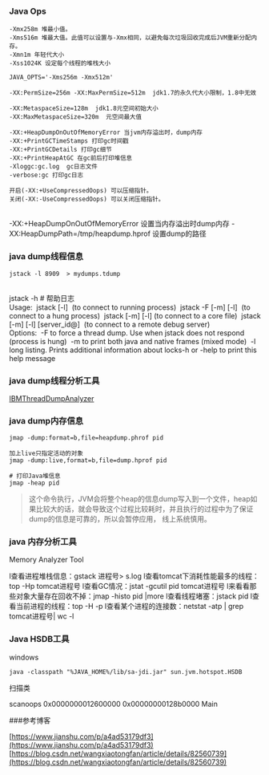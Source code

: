 ### Java Ops

	-Xmx258m 堆最小值。
	-Xms516m 堆最大值。此值可以设置与-Xmx相同，以避免每次垃圾回收完成后JVM重新分配内存。
	-Xmn1m 年轻代大小
	-Xss1024K 设定每个线程的堆栈大小
	
	JAVA_OPTS='-Xms256m -Xmx512m'
	
	-XX:PermSize=256m -XX:MaxPermSize=512m  jdk1.7的永久代大小限制，1.8中无效
	
	-XX:MetaspaceSize=128m  jdk1.8元空间初始大小
	-XX:MaxMetaspaceSize=320m  元空间最大值
	 
	-XX:+HeapDumpOnOutOfMemoryError 当jvm内存溢出时，dump内存
	-XX:+PrintGCTimeStamps 打印gc时间戳
	-XX:+PrintGCDetails 打印gc细节
	-XX:+PrintHeapAtGC 在gc前后打印堆信息
	-Xloggc:gc.log  gc日志文件
	-verbose:gc 打印gc日志
	
	开启(-XX:+UseCompressedOops) 可以压缩指针。 
	关闭(-XX:-UseCompressedOops) 可以关闭压缩指针。 


​	
​	-XX:+HeapDumpOnOutOfMemoryError 设置当内存溢出时dump内存
​	-XX:HeapDumpPath=/tmp/heapdump.hprof 设置dump的路径


### java dump线程信息

	jstack -l 8909  > mydumps.tdump


​	
​	jstack -h # 帮助日志
​	
​	Usage:
​	jstack [-l] <pid>
​	    (to connect to running process)
​	jstack -F [-m] [-l] <pid>
​	    (to connect to a hung process)
​	jstack [-m] [-l] <executable> <core>
​	    (to connect to a core file)
​	jstack [-m] [-l] [server_id@]<remote server IP or hostname>
​	    (to connect to a remote debug server)
​	
​	Options:
​	    -F  to force a thread dump. Use when jstack <pid> does not respond (process is hung)
​	    -m  to print both java and native frames (mixed mode)
​	    -l  long listing. Prints additional information about locks
​	    -h or -help to print this help message

### java dump线程分析工具

[IBMThreadDumpAnalyzer](https://www.ibm.com/support/pages/ibm-thread-and-monitor-dump-analyzer-java-tmda)


### java dump内存信息


	jmap -dump:format=b,file=heapdump.phrof pid
	
	加上live只指定活动的对象
	jmap -dump:live,format=b,file=dump.hprof pid
	
	# 打印Java堆信息
	jmap -heap pid 
	



>这个命令执行，JVM会将整个heap的信息dump写入到一个文件，heap如果比较大的话，就会导致这个过程比较耗时，并且执行的过程中为了保证dump的信息是可靠的，所以会暂停应用， 线上系统慎用。


### java 内存分析工具

Memory Analyzer Tool



l查看进程堆栈信息：gstack 进程号> s.log
l查看tomcat下消耗性能最多的线程：top -Hp tomcat进程号
l查看GC情况：jstat -gcutil pid tomcat进程号
l来看看那些对象大量存在回收不掉：jmap -histo pid |more 
l查看线程堵塞：jstack pid
l查看当前进程的线程：top -H -p <pid>
l查看某个进程的连接数：netstat -atp | grep tomcat进程号| wc -l



### Java HSDB工具

windows

```
java -classpath "%JAVA_HOME%/lib/sa-jdi.jar" sun.jvm.hotspot.HSDB
```



扫描类

scanoops 0x0000000012600000 0x00000000128b0000 Main



###参考博客

[https://www.jianshu.com/p/a4ad53179df3](https://www.jianshu.com/p/a4ad53179df3)
[https://blog.csdn.net/wangxiaotongfan/article/details/82560739](https://blog.csdn.net/wangxiaotongfan/article/details/82560739)